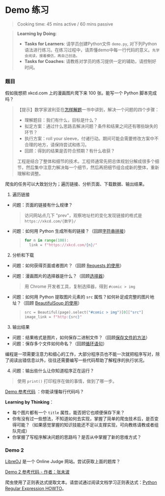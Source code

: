 # Demo 练习
> Cooking time: 45 mins active / 60 mins passive

> **Learning by Doing**:
> - **Tasks for Learners**: 请学员创建Python文件 `demo.py`, 对下列Python语法进行练习。在练习过程中，请弄懂demo中每一行代码的意义。`先学会阅读，接着模仿，再自己创造。`
> - **Tasks for Coaches**: 请教练对学员的练习提供一定的辅助，请控制好时间。

### 题目

假如我想把 xkcd.com 上的漫画图片爬下来 100 张。能写一个 Python 脚本完成吗？

> 【提示】数学家波利亚在[怎样解题](https://book.douban.com/subject/2124114/)一书中讲到，解决一个问题的四个步骤：
>
> - 理解题目：我们有什么，目标是什么？
> - 拟定方案：通过什么思路去解决问题？条件和结果之间还有哪些缺失的环节？
> - 执行方案：roll your sleeve，付诸行动。期间可能会需要修改方案中不合理的地方，请保持尝试和练习。
> - 回顾：得到的结果是否符合预期？有什么收获？
>
> 工程是结合了整体和细节的技术。工程师通常先把总体规划分解成很多个细节，然后集中注意力解决每一个细节，然后再把细节组合成新的整体，重新理解和调整。
>

爬虫的任务可以大致划分为；遍历链接、分析页面、下载数据、输出结果。

1. 遍历链接
  - 问题：页面的链接有什么规律？ 

    > 访问网站点几下 "prev"，观察地址栏的变化发现链接的格式是 `https://xkcd.com/{数字}/`
  - 问题：如何用 Python 生成所有的链接？（回顾[字符串拼接](./2.Python/5-python-syntax-advanced.md#拼接字符串)） 
    > ```python
    > for n in range(100):
    >   link = f"https://xkcd.com/{n}/"
    > ```
2. 分析和下载
  - 问题：如何获得页面或者图片？（回顾 [Requests 的使用](./2.Python/4-python-request.md#requests-的使用)）
  - 问题：漫画图片的选择器是什么？（回顾[选择器](./3.Crawler/1-python-html.md#css-选择器)） 

    > 用 Chrome 开发者工具，复制选择器，得到 `#comic > img`
  - 问题：如何用 Python 提取图片元素的 `src` 属性？如何补足成完整的图片地址？（回顾 [BeautifulSoup 的使用](./3.Crawler/1-python-html.md#用-python-解析-html)） 
    > ```python
    > src = Beautiful(page).select("#comic > img")[0]["src"]
    > image_link = f"http:{src}"
    > ```
3. 输出结果
  - 问题：结果格式是图片，如何保存二进制文件？（回顾[保存文件的方法](./2.Python/3-python-syntax.md#读写文件)）
  - 问题：保存多个文件如何命名？（回顾[循环语句](./2.Python/3-python-syntax.md#循环)）


编程是一项需要注意力和细心的工作，大部分程序员也不能一次就把程序写对，除了阅读出错信息以外，往往还需要编写一些代码帮助了解程序的执行状况。

4. 问题：输出些什么让你知道程序正在运行？ 

  > 使用 `print()` 打印程序在做的事情，做到了哪一步。



[Demo 参考代码](./demos/crawl_xkcd.py) ：你能读懂每行代码吗？



**Learning by Thinking**：

- 每个图片都有一个 `title` 属性，能否把它也顺便保存下来？
- 你有没有过一些想法，不知道如何去实现，掌握了简单的爬虫技术后，是否变得可能？（如果感觉掌握的知识技能还不足以支撑实现，可向教练请教或者组队完成）
- 你掌握了写程序解决问题的思路吗？是否从中掌握了新的思维方式？

### Demo 2

[LibreOJ](https://loj.ac) 是一个 Online Judge 网站。尝试获取上面的题库？

[Demo 2 参考代码 - 作者：张未波](./demos/crawl_loj.py)

爬虫使用了正则表达式提取文本。请尝试通过阅读文档学习正则表达式：[Python Regular Expression HOWTO](https://docs.python.org/3.7/howto/regex.html)。
